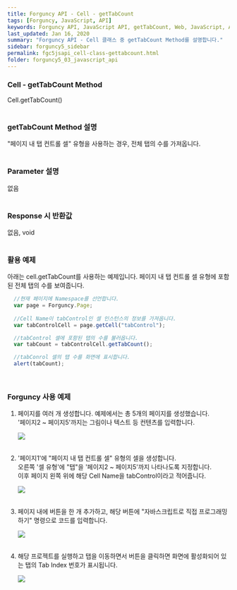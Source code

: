 ```yaml
---
title: Forguncy API - Cell - getTabCount
tags: [Forguncy, JavaScript, API]
keywords: Forguncy API, JavaScript API, getTabCount, Web, JavaScript, API
last_updated: Jan 16, 2020
summary: "Forguncy API - Cell 클래스 중 getTabCount Method를 설명합니다."
sidebar: forguncy5_sidebar
permalink: fgc5jsapi_cell-class-gettabcount.html
folder: forguncy5_03_javascript_api
---
```


### Cell - getTabCount Method
Cell.getTabCount()
<br /><br />

### getTabCount Method 설명
"페이지 내 탭 컨트롤 셀" 유형을 사용하는 경우, 전체 탭의 수를 가져옵니다.
<br /><br />

### Parameter 설명
없음
<br /><br />

### Response 시 반환값
없음, void
<br /><br />

### 활용 예제
아래는 cell.getTabCount를 사용하는 예제입니다. 페이지 내 탭 컨트롤 셀 유형에 포함된 전체 탭의 수를 보여줍니다.
<br />

~~~javascript
  //현재 페이지에 Namespace를 선언합니다.
  var page = Forguncy.Page;
  
  //Cell Name이 tabControl인 셀 인스턴스의 정보를 가져옵니다.
  var tabControlCell = page.getCell("tabControl");

  //tabControl 셀에 포함된 탭의 수를 불러옵니다.
  var tabCount = tabControlCell.getTabCount();

  //tabConrol 셀의 탭 수를 화면에 표시합니다.
  alert(tabCount);
~~~

<br />

### Forguncy 사용 예제

1. 페이지를 여러 개 생성합니다. 예제에서는 총 5개의 페이지를 생성했습니다.<br />
    '페이지2 ~ 페이지5'까지는 그림이나 텍스트 등 컨텐츠를 입력합니다. 

    ![]({{site.url}}/images/forguncy5/ex-ss_cell-getactivetabindex01.png)
    <br /><br />

2. '페이지1'에 "페이지 내 탭 컨트롤 셀" 유형의 셀을 생성합니다. <br />
    오른쪽 '셀 유형'에 "탭"을 '페이지2 ~ 페이지5'까지 나타나도록 지정합니다.<br />
    이후 페이지 왼쪽 위에 해당 Cell Name을 tabControl이라고 적어줍니다.

    ![]({{site.url}}/images/forguncy5/ex-ss_cell-getactivetabindex02.png)
    <br /><br />

3. 페이지 내에 버튼을 한 개 추가하고, 해당 버튼에 "자바스크립트로 직접 프로그래밍하기" 명령으로 코드를 입력합니다.

    ![]({{site.url}}/images/forguncy5/ex-ss_cell-gettabcount03.png)
    <br /><br />
    
4. 해당 프로젝트를 실행하고 탭을 이동하면서 버튼을 클릭하면 화면에 활성화되어 있는 탭의 Tab Index 번호가 표시됩니다.

    ![]({{site.url}}/images/forguncy5/ex-ss_cell-gettabcount04.gif)

<br /><br />
